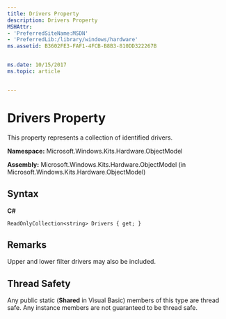 ```yaml
---
title: Drivers Property
description: Drivers Property
MSHAttr:
- 'PreferredSiteName:MSDN'
- 'PreferredLib:/library/windows/hardware'
ms.assetid: B3602FE3-FAF1-4FCB-B8B3-810DD322267B


ms.date: 10/15/2017
ms.topic: article


---
```


# Drivers Property


This property represents a collection of identified drivers.

**Namespace:** Microsoft.Windows.Kits.Hardware.ObjectModel

**Assembly:** Microsoft.Windows.Kits.Hardware.ObjectModel (in Microsoft.Windows.Kits.Hardware.ObjectModel)

## <span id="Syntax"></span><span id="syntax"></span><span id="SYNTAX"></span>Syntax


**C#**

`ReadOnlyCollection<string> Drivers { get; }`

## <span id="Remarks"></span><span id="remarks"></span><span id="REMARKS"></span>Remarks


Upper and lower filter drivers may also be included.

## <span id="Thread_Safety"></span><span id="thread_safety"></span><span id="THREAD_SAFETY"></span>Thread Safety


Any public static (**Shared** in Visual Basic) members of this type are thread safe. Any instance members are not guaranteed to be thread safe.

 

 






